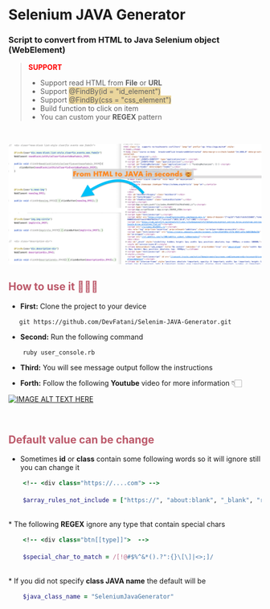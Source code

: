 # Selenium JAVA Generator

### Script to convert from <b>HTML</b> to Java Selenium object (<span><b>WebElement</b></span>)


> <b style="color:red;">SUPPORT </b>
   > * Support read HTML from <b>File</b> or <b>URL</b>
   > * Support <span style="background-color: #ebd69d;">@FindBy(id = "id_element")</span>
   > * Support <span style="background-color: #ebd69d;">@FindBy(css = "css_element")</span>
   > * Build function to click on item
   > * You can custom your <b>REGEX</b> pattern

<br>

![alt-text-1](img.png "demo")


## <span style="color: #bc596a;">How to use it 👨🏻‍💻</span>
* <b>First:</b> Clone the project to your device

```shell
   git https://github.com/DevFatani/Selenim-JAVA-Generator.git
```

* <b>Second:</b> Run the following command

```shell
    ruby user_console.rb
```
* <b>Third:</b> You will see message output follow the instructions

* <b>Forth:</b> Follow the following <b>Youtube</b> video for more information 👇🏻

[![IMAGE ALT TEXT HERE](https://img.youtube.com/vi/dPiLuKoPOyI/0.jpg)](https://www.youtube.com/watch?v=dPiLuKoPOyI)


</br>

## <span style="color: #bc596a;">Default value can be change</span>

* Sometimes <b>id</b> or <b>class</b> contain some following words so it will ignore still you can change it
<!-- </br> -->

```ruby
    <!-- <div class="https://....com"> -->

    $array_rules_not_include = ["https://", "about:blank", "_blank", "rel=", "target="]
```
</br>
* The following <b>REGEX</b> ignore any type that contain special chars


```ruby
    <!-- <div class="btn[[type]]">  -->
    
    $special_char_to_match = /[!@#$%^&*().?":{}\[\]|<>;]/
```
</br>
* If you did not specify <b>class JAVA name</b> the default will be


```ruby
    $java_class_name = "SeleniumJavaGenerator"
```
